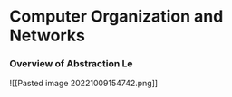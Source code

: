 # Computer Organization and Networks
### Overview of Abstraction Le

![[Pasted image 20221009154742.png]]